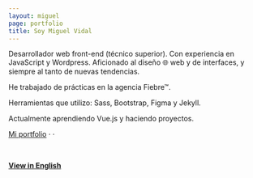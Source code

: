 ```yaml
---
layout: miguel
page: portfolio
title: Soy Miguel Vidal
---
```


Desarrollador web front-end (técnico superior).
Con experiencia en <span class="js-color">JavaScript</span> y <span class="wp-color">Wordpress</span>.
Aficionado al diseño 🌐 web y de interfaces, y siempre al tanto de nuevas tendencias.

He trabajado de prácticas en la agencia Fiebre™.

Herramientas que utilizo: <span class="sass-color">Sass</span>, <span class="bootstrap-color">Bootstrap</span>, <span class="figma-color">Figma</span> y <span class="jekyll-color">Jekyll</span>.

Actualmente aprendiendo <span class="vue-color">Vue.js</span> y haciendo proyectos.
<br>


[Mi portfolio](/portfolio) · [<i class="fab fa-github"></i>](https://github.com/migvidal/) · [<i class="fab fa-linkedin-in"></i>](https://www.linkedin.com/in/miguel-vidal-funcia-121035167/)

<br>

**[View in English](/portfolio-en)**
